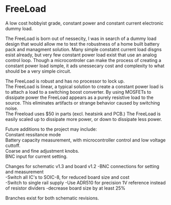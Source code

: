 # FreeLoad
A low cost hobbyist grade, constant power and constant current electronic dummy load.

The FreeLoad is born out of nessecity, I was in search of a dummy load design that would allow me to test the robustness of a home built battery pack and managment solution.  Many simple constatnt current load disgns esist already, but very few constant power load exist that use an analog control loop.  Though a microcontroler can make the process of creating a constant power load ismple, it ads unessecary cost and complexity to what should be a very simple circuit.  

The FreeLoad is robust and has no processor to lock up.  
The FreeLoad is linear, a typical solution to create a constant power load is to attach a load to a switching boost converter.  By using MOSFETs to dissipate power the FreeLoad appears as a purely resistive load to the source.  This eliminates artifacts or strange behavior caused by switching noise.   
The Freeload uses $50 in parts (excl. heatsink and PCB.)
The FreeLoad is easily scaled up to dissipate more power, or down to dissipate less power. 


Future additions to the project may include:  
Constant ressitance mode  
Battery capacity measurement, with microcontroller control and low voltage cuttoff.   
Coarse and fine adjustment knobs.  
BNC input for current setting.  
  
Changes for schematic v1.3  and board v1.2
-BNC connections for setting and measurement  
-Switch all IC's to SOIC-8, for reduced board size and cost  
-Switch to single rail supply
-Use ADR510 for precision 1V reference instead of resistor dividers
-decrease board size by at least 25% 

Branches exist for both schematic revisions.  


